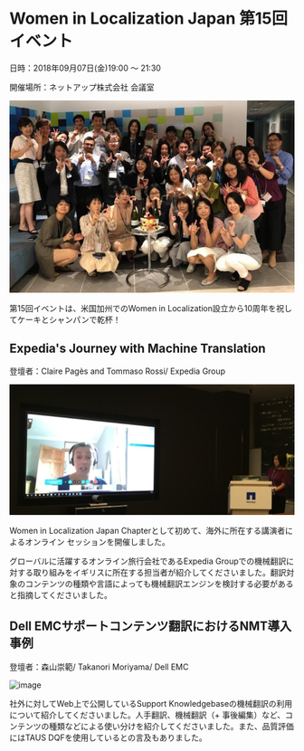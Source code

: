 # Women in Localization Japan 第15回イベント

日時：2018年09月07日(金)19:00 ～ 21:30

開催場所：ネットアップ株式会社 会議室

![image](img/15_01.png)

第15回イベントは、米国加州でのWomen in Localization設立から10周年を祝してケーキとシャンパンで乾杯！

## Expedia's Journey with Machine Translation
登壇者：Claire Pagès and Tommaso Rossi/ Expedia Group

![image](img/15_02.png)

Women in Localization Japan Chapterとして初めて、海外に所在する講演者によるオンライン セッションを開催しました。

グローバルに活躍するオンライン旅行会社であるExpedia Groupでの機械翻訳に対する取り組みをイギリスに所在する担当者が紹介してくださいました。翻訳対象のコンテンツの種類や言語によっても機械翻訳エンジンを検討する必要があると指摘してくださいました。

## Dell EMCサポートコンテンツ翻訳におけるNMT導入事例
登壇者：森山崇範/ Takanori Moriyama/ Dell EMC

![image](img/03_02.png)

社外に対してWeb上で公開しているSupport Knowledgebaseの機械翻訳の利用について紹介してくださいました。人手翻訳、機械翻訳（+ 事後編集）など、コンテンツの種類などによる使い分けを紹介してくださいました。また、品質評価にはTAUS DQFを使用しているとの言及もありました。

